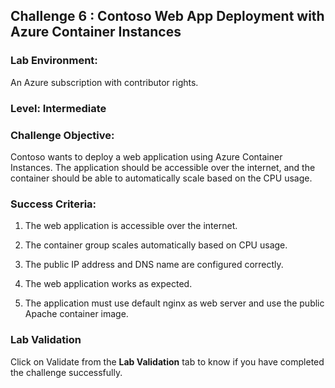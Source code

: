 ## Challenge 6 : Contoso Web App Deployment with Azure Container Instances

### **Lab Environment:** 
An Azure subscription with contributor rights.  

### **Level:** Intermediate 

### **Challenge Objective:**

Contoso wants to deploy a web application using Azure Container Instances. 
The application should be accessible over the internet, and the container 
should be able to automatically scale based on the CPU usage.

### Success Criteria:

1. The web application is accessible over the internet.

1. The container group scales automatically based on CPU usage.

1. The public IP address and DNS name are configured correctly.

1. The web application works as expected.

1. The application must use default nginx as web server and use the public Apache container image. 

### Lab Validation

Click on Validate from the **Lab Validation** tab to know if you have completed the challenge successfully.
